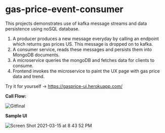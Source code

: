 # gas-price-event-consumer

This projects demonstrates use of kafka message streams and data persistence using noSQL database.
1. A producer produces a new message everyday by calling an endpoint which returns gas prices US. This message is dropped on to kafka.
2. A consumer service, reads these messages and persists them into MongoDB documents.
3. A microservice queries the mongoDB and fetches data for clients to consume.
4. Frontend invokes the microservice to paint the UX page with gas price data and trend.

Try it for yourself -> https://gasprice-ui.herokuapp.com/

**Call Flow:**

![Gitfinal](https://user-images.githubusercontent.com/30667005/110126138-1c64d700-7d92-11eb-9c36-e3a95a27d319.png)

**Sample UI**

![Screen Shot 2021-03-15 at 8 43 52 PM](https://user-images.githubusercontent.com/30667005/111239259-2d51eb80-85cf-11eb-8884-72a16ad6109a.png)
